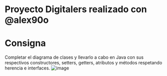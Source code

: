 # Proyecto Digitalers realizado con @alex90o

# Consigna
Completar el diagrama de clases y llevarlo a cabo en Java con sus respectivos constructores, setters, getters, atributos y métodos respetando herencia e interfaces.
![image](https://user-images.githubusercontent.com/83146564/133868655-e103dace-f2cc-47dd-9697-204c890c6305.png)

